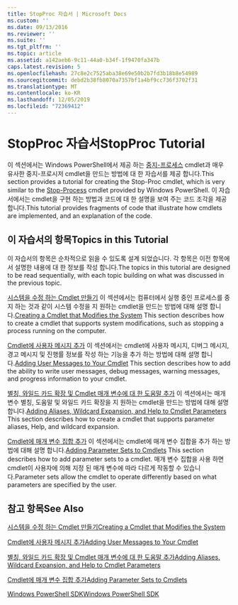 ```yaml
---
title: StopProc 자습서 | Microsoft Docs
ms.custom: ''
ms.date: 09/13/2016
ms.reviewer: ''
ms.suite: ''
ms.tgt_pltfrm: ''
ms.topic: article
ms.assetid: a142aeb6-9c11-44a0-b34f-1f9470fa347b
caps.latest.revision: 5
ms.openlocfilehash: 27c8e2c7525aba38e69e50b2b7fd3b18b8e54989
ms.sourcegitcommit: debd2b38fb8070a7357bf1a4bf9cc736f3702f31
ms.translationtype: MT
ms.contentlocale: ko-KR
ms.lasthandoff: 12/05/2019
ms.locfileid: "72369412"
---
```

# <a name="stopproc-tutorial"></a><span data-ttu-id="eec1d-102">StopProc 자습서</span><span class="sxs-lookup"><span data-stu-id="eec1d-102">StopProc Tutorial</span></span>

<span data-ttu-id="eec1d-103">이 섹션에서는 Windows PowerShell에서 제공 하는 [중지-프로세스](/powershell/module/Microsoft.PowerShell.Management/Stop-Process) cmdlet과 매우 유사한 중지-프로시저 cmdlet을 만드는 방법에 대 한 자습서를 제공 합니다.</span><span class="sxs-lookup"><span data-stu-id="eec1d-103">This section provides a tutorial for creating the Stop-Proc cmdlet, which is very similar to the [Stop-Process](/powershell/module/Microsoft.PowerShell.Management/Stop-Process) cmdlet provided by Windows PowerShell.</span></span> <span data-ttu-id="eec1d-104">이 자습서에서는 cmdlet을 구현 하는 방법과 코드에 대 한 설명을 보여 주는 코드 조각을 제공 합니다.</span><span class="sxs-lookup"><span data-stu-id="eec1d-104">This tutorial provides fragments of code that illustrate how cmdlets are implemented, and an explanation of the code.</span></span>

## <a name="topics-in-this-tutorial"></a><span data-ttu-id="eec1d-105">이 자습서의 항목</span><span class="sxs-lookup"><span data-stu-id="eec1d-105">Topics in this Tutorial</span></span>

<span data-ttu-id="eec1d-106">이 자습서의 항목은 순차적으로 읽을 수 있도록 설계 되었습니다. 각 항목은 이전 항목에서 설명한 내용에 대 한 정보를 작성 합니다.</span><span class="sxs-lookup"><span data-stu-id="eec1d-106">The topics in this tutorial are designed to be read sequentially, with each topic building on what was discussed in the previous topic.</span></span>

<span data-ttu-id="eec1d-107">[시스템을 수정 하는 Cmdlet 만들기](./creating-a-cmdlet-that-modifies-the-system.md) 이 섹션에서는 컴퓨터에서 실행 중인 프로세스를 중지 하는 것과 같이 시스템 수정을 지 원하는 cmdlet을 만드는 방법에 대해 설명 합니다.</span><span class="sxs-lookup"><span data-stu-id="eec1d-107">[Creating a Cmdlet that Modifies the System](./creating-a-cmdlet-that-modifies-the-system.md) This section describes how to create a cmdlet that supports system modifications, such as stopping a process running on the computer.</span></span>

<span data-ttu-id="eec1d-108">[Cmdlet에 사용자 메시지 추가](./adding-user-messages-to-your-cmdlet.md) 이 섹션에서는 cmdlet에 사용자 메시지, 디버그 메시지, 경고 메시지 및 진행률 정보를 작성 하는 기능을 추가 하는 방법에 대해 설명 합니다.</span><span class="sxs-lookup"><span data-stu-id="eec1d-108">[Adding User Messages to Your Cmdlet](./adding-user-messages-to-your-cmdlet.md) This section describes how to add the ability to write user messages, debug messages, warning messages, and progress information to your cmdlet.</span></span>

<span data-ttu-id="eec1d-109">[별칭, 와일드 카드 확장 및 Cmdlet 매개 변수에 대 한 도움말 추가](./adding-aliases-wildcard-expansion-and-help-to-cmdlet-parameters.md) 이 섹션에서는 매개 변수 별칭, 도움말 및 와일드 카드 확장을 지 원하는 cmdlet을 만드는 방법에 대해 설명 합니다.</span><span class="sxs-lookup"><span data-stu-id="eec1d-109">[Adding Aliases, Wildcard Expansion, and Help to Cmdlet Parameters](./adding-aliases-wildcard-expansion-and-help-to-cmdlet-parameters.md) This section describes how to create a cmdlet that supports parameter aliases, Help, and wildcard expansion.</span></span>

<span data-ttu-id="eec1d-110">[Cmdlet에 매개 변수 집합 추가](./adding-parameter-sets-to-a-cmdlet.md) 이 섹션에서는 cmdlet에 매개 변수 집합을 추가 하는 방법에 대해 설명 합니다.</span><span class="sxs-lookup"><span data-stu-id="eec1d-110">[Adding Parameter Sets to Cmdlets](./adding-parameter-sets-to-a-cmdlet.md) This section describes how to add parameter sets to a cmdlet.</span></span> <span data-ttu-id="eec1d-111">매개 변수 집합을 사용 하면 cmdlet이 사용자에 의해 지정 된 매개 변수에 따라 다르게 작동할 수 있습니다.</span><span class="sxs-lookup"><span data-stu-id="eec1d-111">Parameter sets allow the cmdlet to operate differently based on what parameters are specified by the user.</span></span>

## <a name="see-also"></a><span data-ttu-id="eec1d-112">참고 항목</span><span class="sxs-lookup"><span data-stu-id="eec1d-112">See Also</span></span>

[<span data-ttu-id="eec1d-113">시스템을 수정 하는 Cmdlet 만들기</span><span class="sxs-lookup"><span data-stu-id="eec1d-113">Creating a Cmdlet that Modifies the System</span></span>](./creating-a-cmdlet-that-modifies-the-system.md)

[<span data-ttu-id="eec1d-114">Cmdlet에 사용자 메시지 추가</span><span class="sxs-lookup"><span data-stu-id="eec1d-114">Adding User Messages to Your Cmdlet</span></span>](./adding-user-messages-to-your-cmdlet.md)

[<span data-ttu-id="eec1d-115">별칭, 와일드 카드 확장 및 Cmdlet 매개 변수에 대 한 도움말 추가</span><span class="sxs-lookup"><span data-stu-id="eec1d-115">Adding Aliases, Wildcard Expansion, and Help to Cmdlet Parameters</span></span>](./adding-aliases-wildcard-expansion-and-help-to-cmdlet-parameters.md)

[<span data-ttu-id="eec1d-116">Cmdlet에 매개 변수 집합 추가</span><span class="sxs-lookup"><span data-stu-id="eec1d-116">Adding Parameter Sets to Cmdlets</span></span>](./adding-parameter-sets-to-a-cmdlet.md)

[<span data-ttu-id="eec1d-117">Windows PowerShell SDK</span><span class="sxs-lookup"><span data-stu-id="eec1d-117">Windows PowerShell SDK</span></span>](../windows-powershell-reference.md)
